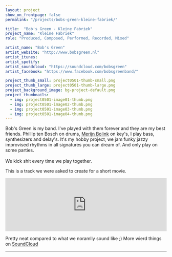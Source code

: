 ```yaml
---
layout: project
show_on_frontpage: false
permalink: "/projects/bobs-green-kleine-fabriek/"

title:  "Bob's Green - Kleine Fabriek"
project_name: "Kleine Fabriek"
role: "Produced, Composed, Performed, Recorded, Mixed"

artist_name: "Bob's Green"
artist_website: "http://www.bobsgreen.nl"
artist_itunes: 
artist_spotify:
artist_soundcloud: "https://soundcloud.com/bobsgreen"
artist_facebook: "https://www.facebook.com/bobsgreenband/"

project_thumb_small: project0501-thumb-small.png
project_thumb_large: project0501-thumb-large.png
project_background_image: bg-project-default.png
project_thumbnails:
  - img: project0501-image01-thumb.png
  - img: project0501-image02-thumb.png
  - img: project0501-image03-thumb.png
  - img: project0501-image04-thumb.png
---
```


Bob's Green is my band. I've played with them forever and they are my best friends. Phillip ten Bosch on drums, [Merijn Bolink](http://merijnbolink.nl) on key's, I play bass, synthesizers and delay's. It's my hobby project, we jam funky jazzy improvised rhythms in all signatures you can dream of. And only play on some parties.<br />  
We kick shit every time we play together.

This is a track we were asked to create for a short movie.

<iframe width="100%" height="166" scrolling="no" frameborder="no" src="https://w.soundcloud.com/player/?url=https%3A//api.soundcloud.com/tracks/184232504&amp;color=%23e8280b&amp;auto_play=false&amp;hide_related=true&amp;show_comments=false&amp;show_user=false&amp;show_reposts=false&amp;show_teaser=true"></iframe>

Pretty neat compared to what we noramlly sound like ;) More wierd things on [SoundCloud](https://soundcloud.com/bobsgreen)

---
